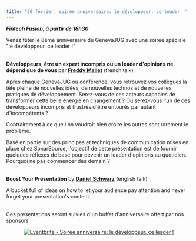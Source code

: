 ```yaml
---
title: "20 février, soirée anniversaire: le développeur, ce leader !"
---
```


***Fintech Fusion, à partir de 18h30***

Venez fêter le 8ème anniversaire du GenevaJUG avec une soirée spéciale "le développeur, ce leader !"
<br><br>

**Développeurs, être un expert incompris ou un leader d'opinions ne dépend que de vous** par **[Freddy Mallet](/jug/speakers.html?key=freddy_mallet)** (french talk)

Après chaque GenevaJUG ou conférence, vous retrouvez vos collègues la tête pleine de nouvelles idées, de nouvelles technos et de nouvelles pratiques de développement. Serez-vous de ces acteurs capables de transformer cette belle énergie en changement ? Ou serez-vous l'un de ces développeurs incompris et frustrés d'être entourés par autant d'incompétents ?

Contrairement à ce que l'on voudrait bien croire les autres sont rarement le problème.

Basé en partie sur des principes et techniques de communication mises en place chez SonarSource, l'objectif de cette présentation est de fournir quelques réflexes de base pour devenir un leader d'opinions au quotidien. Pourquoi ne pas commencer dès demain ?
<br><br>

**Boost Your Presentation** by **[Daniel Schwarz](/jug/speakers.html?key=daniel_schwarz)** (english talk)

A bucket full of ideas on how to let your audience pay attention and never forget your presentation's content.
<br><br>

Ces présentations seront suivies d'un buffet d'anniversaire offert par nos sponsors

<center><a href="https://www.eventbrite.fr/e/inscription-soiree-anniversaire-le-developpeur-ce-leader-43017734201?ref=ebtnebregn" target="_blank"><img src="https://www.eventbrite.fr/custombutton?eid=43017734201" alt="Eventbrite - Soirée anniversaire: le développeur, ce leader !" /></a></center>
